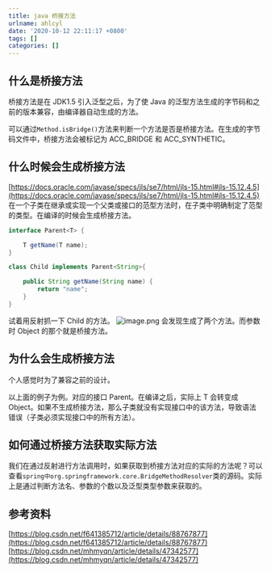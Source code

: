 ```yaml
---
title: java 桥接方法
urlname: ahlcyl
date: '2020-10-12 22:11:17 +0800'
tags: []
categories: []
---
```


## 什么是桥接方法

桥接方法是在 JDK1.5 引入泛型之后，为了使 Java 的泛型方法生成的字节码和之前的版本兼容，由编译器自动生成的方法。

可以通过`Method.isBridge()`方法来判断一个方法是否是桥接方法。在生成的字节码文件中，桥接方法会被标记为 ACC_BRIDGE 和 ACC_SYNTHETIC。

## 什么时候会生成桥接方法

[https://docs.oracle.com/javase/specs/jls/se7/html/jls-15.html#jls-15.12.4.5](https://docs.oracle.com/javase/specs/jls/se7/html/jls-15.html#jls-15.12.4.5)
在一个子类在继承或实现一个父类或接口的范型方法时，在子类中明确制定了范型的类型。在编译的时候会生成桥接方法。

```java
interface Parent<T> {

    T getName(T name);
}

class Child implements Parent<String>{

    public String getName(String name) {
        return "name";
    }
}
```

试着用反射抓一下 Child 的方法。
![image.png](/images/1602516922094-b1ffe0e8-87c6-48a8-bf56-8c05be16c703.png)
会发现生成了两个方法。而参数时 Object 的那个就是桥接方法。

## 为什么会生成桥接方法

个人感觉时为了兼容之前的设计。

以上面的例子为例。对应的接口 Parent。在编译之后，实际上 T 会转变成 Object。如果不生成桥接方法，那么子类就没有实现接口中的该方法，导致语法错误（子类必须实现接口中的所有方法）。

## 如何通过桥接方法获取实际方法

我们在通过反射进行方法调用时，如果获取到桥接方法对应的实际的方法呢？可以查看`spring中org.springframework.core.BridgeMethodResolver`类的源码。实际上是通过判断方法名、参数的个数以及泛型类型参数来获取的。

## 参考资料

[https://blog.csdn.net/f641385712/article/details/88767877](https://blog.csdn.net/f641385712/article/details/88767877)
[https://blog.csdn.net/mhmyqn/article/details/47342577](https://blog.csdn.net/mhmyqn/article/details/47342577)
